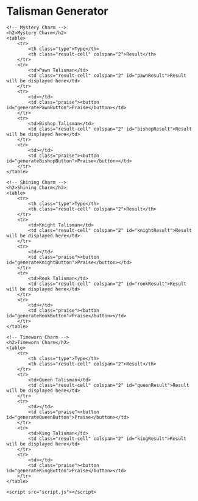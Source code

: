 <!DOCTYPE html>
<html lang="en">
<head>
    <meta charset="UTF-8">
    <meta name="viewport" content="width=device-width, initial-scale=1.0">
    <title>Talisman Generator</title>
    <style>
        table {
            width: 50%;
            border-collapse: collapse;
            margin-bottom: 20px;
        }
        th, td {
            border: 1px solid #ddd;
            padding: 8px;
            text-align: left;
        }
        th {
            background-color: #f4f4f4;
        }
        button {
            margin-top: 10px;
        }
        .result {
            margin-top: 10px;
            padding: 10px;
            border: 1px solid #ddd;
        }
        .type {
            width: 20%;
        }
        .praise {
            width: 30%;
        }
        .result-cell {
            width: 60%;
        }
    </style>
</head>
<body>
    <h1>Talisman Generator</h1>

    <!-- Mystery Charm -->
    <h2>Mystery Charm</h2>
    <table>
        <tr>
            <th class="type">Type</th>
            <th class="result-cell" colspan="2">Result</th>
        </tr>
        <tr>
            <td>Pawn Talisman</td>
            <td class="result-cell" colspan="2" id="pawnResult">Result will be displayed here</td>
        </tr>
        <tr>
            <td></td>
            <td class="praise"><button id="generatePawnButton">Praise</button></td>
        </tr>
        <tr>
            <td>Bishop Talisman</td>
            <td class="result-cell" colspan="2" id="bishopResult">Result will be displayed here</td>
        </tr>
        <tr>
            <td></td>
            <td class="praise"><button id="generateBishopButton">Praise</button></td>
        </tr>
    </table>

    <!-- Shining Charm -->
    <h2>Shining Charm</h2>
    <table>
        <tr>
            <th class="type">Type</th>
            <th class="result-cell" colspan="2">Result</th>
        </tr>
        <tr>
            <td>Knight Talisman</td>
            <td class="result-cell" colspan="2" id="knightResult">Result will be displayed here</td>
        </tr>
        <tr>
            <td></td>
            <td class="praise"><button id="generateKnightButton">Praise</button></td>
        </tr>
        <tr>
            <td>Rook Talisman</td>
            <td class="result-cell" colspan="2" id="rookResult">Result will be displayed here</td>
        </tr>
        <tr>
            <td></td>
            <td class="praise"><button id="generateRookButton">Praise</button></td>
        </tr>
    </table>

    <!-- Timeworn Charm -->
    <h2>Timeworn Charm</h2>
    <table>
        <tr>
            <th class="type">Type</th>
            <th class="result-cell" colspan="2">Result</th>
        </tr>
        <tr>
            <td>Queen Talisman</td>
            <td class="result-cell" colspan="2" id="queenResult">Result will be displayed here</td>
        </tr>
        <tr>
            <td></td>
            <td class="praise"><button id="generateQueenButton">Praise</button></td>
        </tr>
        <tr>
            <td>King Talisman</td>
            <td class="result-cell" colspan="2" id="kingResult">Result will be displayed here</td>
        </tr>
        <tr>
            <td></td>
            <td class="praise"><button id="generateKingButton">Praise</button></td>
        </tr>
    </table>

    <script src="script.js"></script>
</body>
</html>
